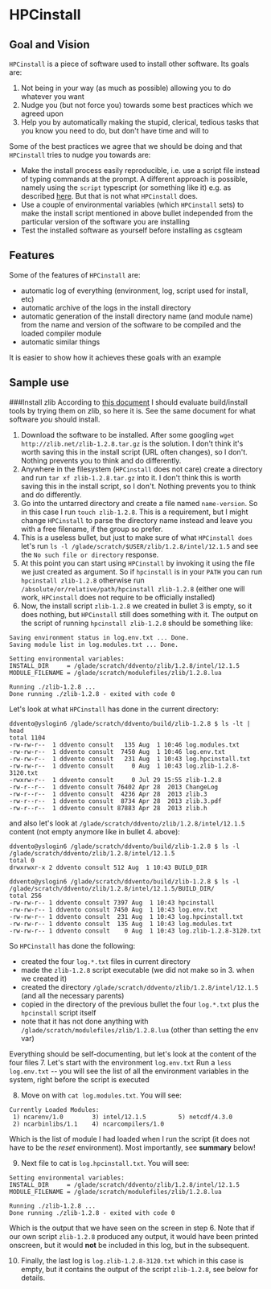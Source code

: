 # HPCinstall

## Goal and Vision

`HPCinstall` is a piece of software used to install other software. Its goals are:

1. Not being in your way (as much as possible) allowing you to do whatever you want
2. Nudge you (but not force you) towards some best practices which we agreed upon
3. Help you by automatically making the stupid, clerical, tedious tasks that you know you need to do, but don't have time and will to

Some of the best practices we agree that we should be doing and that `HPCinstall` tries to nudge you towards are:

* Make the install process easily reproducible, i.e. use a script file instead of typing commands at the prompt. A different approach is possible, namely using the `script` typescript (or something like it) e.g. as described [here](stackoverflow.com/questions/5985060/5985255#5985255). But that is not what `HPCinstall` does.
* Use a couple of environmental variables (which `HPCinstall` sets) to make the install script mentioned in above bullet independed from the particular version of the software you are installing
* Test the installed software as yourself before installing as csgteam 
 
## Features
 
Some of the features of `HPCinstall` are: 
* automatic log of everything (environment, log, script used for install, etc) 
* automatic archive of the logs in the install directory
* automatic generation of the install directory name (and module name) from the name and version of the software to be compiled and the loaded compiler module
* automatic similar things
 
It is easier to show how it achieves these goals with an example

## Sample use

###Install zlib
According to [this document](https://docs.google.com/spreadsheets/d/1BxkASYb_Tdt7G-idwD7rScTLT1wj4rovwbZQ-L6Aguk/edit#gid=0) I should evaluate build/install tools by trying them on zlib, so here it is. See the same document for what software *you* should install.

1. Download the software to be installed. After some googling `wget http://zlib.net/zlib-1.2.8.tar.gz` is the solution. I don't think it's worth saving this in the install script (URL often changes), so I don't. Nothing prevents you to think and do differently.
2. Anywhere in the filesystem (`HPCinstall` does not care) create a directory and run `tar xf zlib-1.2.8.tar.gz` into it. I don't think this is worth saving this in the install script, so I don't. Nothing prevents you to think and do differently.
3. Go into the untarred directory and create a file named `name-version`. So in this case I run `touch zlib-1.2.8`. This is a requirement, but I might change `HPCinstall` to parse the directory name instead and leave you with a free filename, if the group so prefer.
4. This is a useless bullet, but just to make sure of what `HPCinstall does` let's run `ls -l /glade/scratch/$USER/zlib/1.2.8/intel/12.1.5` and see the `No such file or directory` response.
5. At this point you can start using `HPCinstall` by invoking it using the file we just created as argument. So if `hpcinstall` is in your `PATH` you can run `hpcinstall zlib-1.2.8` otherwise run `/absolute/or/relative/path/hpcinstall zlib-1.2.8` (either one will work, `HPCinstall` does not require to be officially installed)
6. Now, the install script `zlib-1.2.8` we created in bullet 3 is empty, so it does nothing, but `HPCinstall` still does something with it. The output on the script of running `hpcinstall zlib-1.2.8` should be something like:
 ```
Saving environment status in log.env.txt ... Done.
Saving module list in log.modules.txt ... Done.

Setting environmental variables:
INSTALL_DIR     = /glade/scratch/ddvento/zlib/1.2.8/intel/12.1.5
MODULE_FILENAME = /glade/scratch/modulefiles/zlib/1.2.8.lua

Running ./zlib-1.2.8 ...
Done running ./zlib-1.2.8 - exited with code 0
```
 Let's look at what `HPCinstall` has done in the current directory:
 ```
ddvento@yslogin6 /glade/scratch/ddvento/build/zlib-1.2.8 $ ls -lt | head
total 1104
-rw-rw-r--  1 ddvento consult   135 Aug  1 10:46 log.modules.txt
-rw-rw-r--  1 ddvento consult  7450 Aug  1 10:46 log.env.txt
-rw-rw-r--  1 ddvento consult   231 Aug  1 10:43 log.hpcinstall.txt
-rw-rw-r--  1 ddvento consult     0 Aug  1 10:43 log.zlib-1.2.8-3120.txt
-rwxrw-r--  1 ddvento consult     0 Jul 29 15:55 zlib-1.2.8
-rw-r--r--  1 ddvento consult 76402 Apr 28  2013 ChangeLog
-rw-r--r--  1 ddvento consult  4236 Apr 28  2013 zlib.3
-rw-r--r--  1 ddvento consult  8734 Apr 28  2013 zlib.3.pdf
-rw-r--r--  1 ddvento consult 87883 Apr 28  2013 zlib.h
```
 and also let's look at `/glade/scratch/ddvento/zlib/1.2.8/intel/12.1.5` content (not empty anymore like in bullet 4. above):
 ```
ddvento@yslogin6 /glade/scratch/ddvento/build/zlib-1.2.8 $ ls -l /glade/scratch/ddvento/zlib/1.2.8/intel/12.1.5
total 0
drwxrwxr-x 2 ddvento consult 512 Aug  1 10:43 BUILD_DIR

ddvento@yslogin6 /glade/scratch/ddvento/build/zlib-1.2.8 $ ls -l /glade/scratch/ddvento/zlib/1.2.8/intel/12.1.5/BUILD_DIR/
total 256
-rw-rw-r-- 1 ddvento consult 7397 Aug  1 10:43 hpcinstall
-rw-rw-r-- 1 ddvento consult 7450 Aug  1 10:43 log.env.txt
-rw-rw-r-- 1 ddvento consult  231 Aug  1 10:43 log.hpcinstall.txt
-rw-rw-r-- 1 ddvento consult  135 Aug  1 10:43 log.modules.txt
-rw-rw-r-- 1 ddvento consult    0 Aug  1 10:43 log.zlib-1.2.8-3120.txt
```
So `HPCinstall` has done the following:
 - created the four `log.*.txt` files in current directory
 - made the `zlib-1.2.8` script executable (we did not make so in 3. when we created it)
 - created the directory `/glade/scratch/ddvento/zlib/1.2.8/intel/12.1.5` (and all the necessary parents)
 - copied in the directory of the previous bullet the four `log.*.txt` plus the `hpcinstall` script itself
 - note that it has not done anything with `/glade/scratch/modulefiles/zlib/1.2.8.lua` (other than setting the env var)

 Everything should be self-documenting, but let's look at the content of the four files
7. Let's start with the environment `log.env.txt`
Run a `less log.env.txt` -- you will see the list of all the environment variables in the system, right before the script is executed

8. Move on with `cat log.modules.txt`. You will see:
 ```
Currently Loaded Modules:
  1) ncarenv/1.0        3) intel/12.1.5         5) netcdf/4.3.0
  2) ncarbinlibs/1.1    4) ncarcompilers/1.0
```
Which is the list of module I had loaded when I run the script (it does not have to be the *reset* environment).
Most importantly, see **summary** below!

9. Next file to cat is `log.hpcinstall.txt`. You will see:
 ```
Setting environmental variables:
INSTALL_DIR     = /glade/scratch/ddvento/zlib/1.2.8/intel/12.1.5
MODULE_FILENAME = /glade/scratch/modulefiles/zlib/1.2.8.lua

Running ./zlib-1.2.8 ...
Done running ./zlib-1.2.8 - exited with code 0
```
Which is the output that we have seen on the screen in step 6. Note that if our own script `zlib-1.2.8` produced any output, it would have
been printed onscreen, but it would **not** be included in this log, but in the subsequent.

10. Finally, the last log is `log.zlib-1.2.8-3120.txt` which in this case is empty, but it contains the output of the script `zlib-1.2.8`, see below for details.
